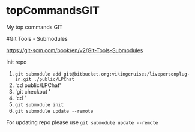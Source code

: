 # topCommandsGIT
My top commands GIT


#Git Tools - Submodules

https://git-scm.com/book/en/v2/Git-Tools-Submodules

Init repo
1. `git submodule add git@bitbucket.org:vikingcruises/livepersonplug-in.git ./public/LPChat`
2. 'cd public/LPChat'
3. 'git checkout <branch name>'
4. 'cd <project root>'
5. `git submodule init`
6. `git submodule update --remote`

For updating repo please use 
`git submodule update --remote`

